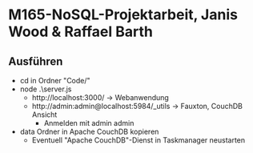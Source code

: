 # M165-NoSQL-Projektarbeit, Janis Wood & Raffael Barth

## Ausführen

- cd in Ordner "Code/"
- node .\server.js
    - http://localhost:3000/                    -> Webanwendung
    - http://admin:admin@localhost:5984/_utils  -> Fauxton, CouchDB Ansicht
        - Anmelden mit admin admin
- data Ordner in Apache CouchDB kopieren
    - Eventuell "Apache CouchDB"-Dienst in Taskmanager neustarten

